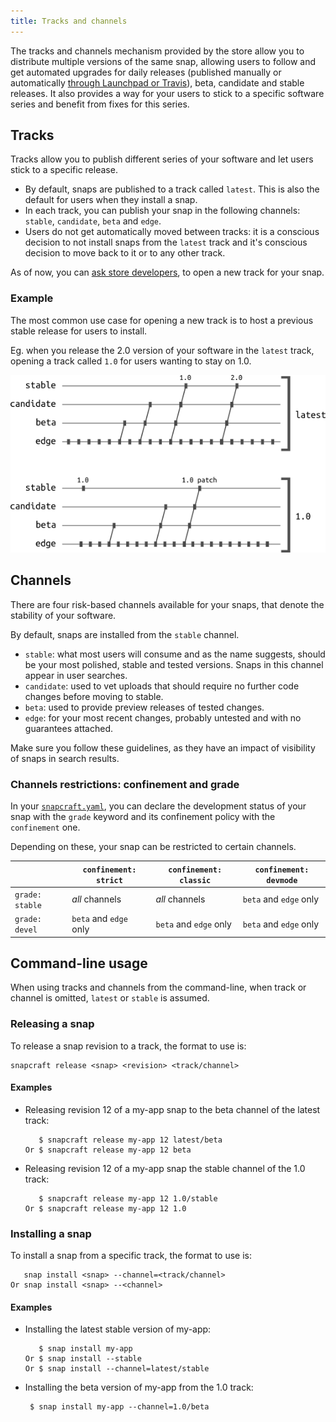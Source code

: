 ```yaml
---
title: Tracks and channels
---
```


The tracks and channels mechanism provided by the store allow you to distribute multiple versions of the same snap, allowing users to follow and get automated upgrades for daily releases (published manually or automatically [through Launchpad or Travis](/docs/build-snaps/ci-integration)), beta, candidate and stable releases. It also provides a way for your users to stick to a specific software series and benefit from fixes for this series.

## Tracks

Tracks allow you to publish different series of your software and let users stick to a specific release.

* By default, snaps are published to a track called `latest`. This is also the default for users when they install a snap.
* In each track, you can publish your snap in the following channels: `stable`, `candidate`, `beta` and `edge`.
* Users do not get automatically moved between tracks: it is a conscious decision to not install snaps from the `latest` track and it's conscious decision to move back to it or to any other track.

As of now, you can [ask store developers](/community), to open a new track for your snap.

### Example

The most common use case for opening a new track is to host a previous stable release for users to install.

Eg. when you release the 2.0 version of your software in the `latest` track, opening a track called `1.0` for users wanting to stay on 1.0.

![Tracks and channels - example](../media/tracks_channels_example.png)

## Channels

There are four risk-based channels available for your snaps, that denote the stability of your software.

By default, snaps are installed from the `stable` channel.

* `stable`: what most users will consume and as the name suggests, should be your most polished, stable and tested versions. Snaps in this channel appear in user searches.
* `candidate`: used to vet uploads that should require no further code changes before moving to stable.
* `beta`: used to provide preview releases of tested changes.
* `edge`: for your most recent changes, probably untested and with no guarantees attached.

Make sure you follow these guidelines, as they have an impact of visibility of snaps in search results.

### Channels restrictions: confinement and grade

In your [`snapcraft.yaml`](/docs/build-snaps/syntax), you can declare the development status of your snap with the `grade` keyword and its confinement policy with the `confinement` one.

Depending on these, your snap can be restricted to certain channels.

|                 | `confinement: strict`  | `confinement: classic` | `confinement: devmode` |
| --------------- | ---------------------- | ---------------------- | ---------------------- |
| `grade: stable` | *all* channels         | *all* channels         | `beta` and `edge` only |
| `grade: devel`  | `beta` and `edge` only | `beta` and `edge` only | `beta` and `edge` only |

## Command-line usage

When using tracks and channels from the command-line, when track or channel is omitted, `latest` or `stable` is assumed.

### Releasing a snap

To release a snap revision to a track, the format to use is:

    snapcraft release <snap> <revision> <track/channel>

#### Examples

* Releasing revision 12 of a my-app snap to the beta channel of the latest track:

         $ snapcraft release my-app 12 latest/beta
      Or $ snapcraft release my-app 12 beta

* Releasing revision 12 of a my-app snap the stable channel of the 1.0 track:

         $ snapcraft release my-app 12 1.0/stable
      Or $ snapcraft release my-app 12 1.0

### Installing a snap

To install a snap from a specific track, the format to use is:

       snap install <snap> --channel=<track/channel>
    Or snap install <snap> --<channel>

#### Examples

* Installing the latest stable version of my-app:

         $ snap install my-app
      Or $ snap install --stable
      Or $ snap install --channel=latest/stable

* Installing the beta version of my-app from the 1.0 track:

       $ snap install my-app --channel=1.0/beta
